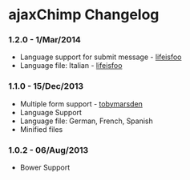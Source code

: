# ajaxChimp Changelog

### 1.2.0 - 1/Mar/2014

- Language support for submit message - [lifeisfoo](https://github.com/lifeisfoo)
- Language file: Italian - [lifeisfoo](https://github.com/lifeisfoo)

### 1.1.0 - 15/Dec/2013

- Multiple form support - [tobymarsden](https://github.com/tobymarsden)
- Language Support
- Language file: German, French, Spanish
- Minified files

### 1.0.2 - 06/Aug/2013

- Bower Support
